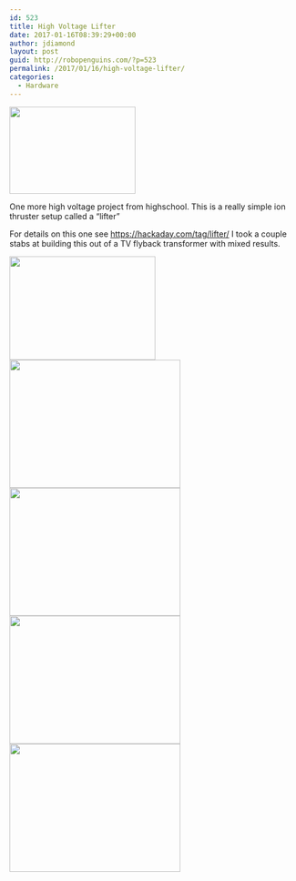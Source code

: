 ```yaml
---
id: 523
title: High Voltage Lifter
date: 2017-01-16T08:39:29+00:00
author: jdiamond
layout: post
guid: http://robopenguins.com/?p=523
permalink: /2017/01/16/high-voltage-lifter/
categories:
  - Hardware
---
```

[<img class="alignnone size-full wp-image-528" src="http://robopenguins.com/wp-content/uploads/2017/01/failure.gif" alt="" width="221" height="153" />](http://robopenguins.com/wp-content/uploads/2017/01/failure.gif)

One more high voltage project from highschool. This is a really simple ion thruster setup called a &#8220;lifter&#8221;

<!--more-->

For details on this one see <https://hackaday.com/tag/lifter/> I took a couple stabs at building this out of a TV flyback transformer with mixed results.

[<img class="alignnone size-full wp-image-529" src="http://robopenguins.com/wp-content/uploads/2017/01/lifter7_15.gif" alt="" width="256" height="182" />](http://robopenguins.com/wp-content/uploads/2017/01/lifter7_15.gif) [<img class="alignnone size-medium wp-image-526" src="http://robopenguins.com/wp-content/uploads/2017/01/CIMG0138-300x225.jpg" alt="" width="300" height="225" srcset="http://localhost/wp-content/uploads/2017/01/CIMG0138-300x225.jpg 300w, http://localhost/wp-content/uploads/2017/01/CIMG0138-768x576.jpg 768w, http://localhost/wp-content/uploads/2017/01/CIMG0138-1024x768.jpg 1024w, http://localhost/wp-content/uploads/2017/01/CIMG0138.jpg 1600w" sizes="(max-width: 300px) 100vw, 300px" />](http://robopenguins.com/wp-content/uploads/2017/01/CIMG0138.jpg) [<img class="alignnone size-medium wp-image-527" src="http://robopenguins.com/wp-content/uploads/2017/01/CIMG0139-300x225.jpg" alt="" width="300" height="225" srcset="http://localhost/wp-content/uploads/2017/01/CIMG0139-300x225.jpg 300w, http://localhost/wp-content/uploads/2017/01/CIMG0139-768x576.jpg 768w, http://localhost/wp-content/uploads/2017/01/CIMG0139-1024x768.jpg 1024w, http://localhost/wp-content/uploads/2017/01/CIMG0139.jpg 1600w" sizes="(max-width: 300px) 100vw, 300px" />](http://robopenguins.com/wp-content/uploads/2017/01/CIMG0139.jpg) [<img class="alignnone size-medium wp-image-525" src="http://robopenguins.com/wp-content/uploads/2017/01/CIMG0137-300x225.jpg" alt="" width="300" height="225" srcset="http://localhost/wp-content/uploads/2017/01/CIMG0137-300x225.jpg 300w, http://localhost/wp-content/uploads/2017/01/CIMG0137-768x576.jpg 768w, http://localhost/wp-content/uploads/2017/01/CIMG0137-1024x768.jpg 1024w, http://localhost/wp-content/uploads/2017/01/CIMG0137.jpg 1600w" sizes="(max-width: 300px) 100vw, 300px" />](http://robopenguins.com/wp-content/uploads/2017/01/CIMG0137.jpg) [<img class="alignnone size-medium wp-image-524" src="http://robopenguins.com/wp-content/uploads/2017/01/CIMG0136-300x225.jpg" alt="" width="300" height="225" srcset="http://localhost/wp-content/uploads/2017/01/CIMG0136-300x225.jpg 300w, http://localhost/wp-content/uploads/2017/01/CIMG0136-768x576.jpg 768w, http://localhost/wp-content/uploads/2017/01/CIMG0136-1024x768.jpg 1024w, http://localhost/wp-content/uploads/2017/01/CIMG0136.jpg 1600w" sizes="(max-width: 300px) 100vw, 300px" />](http://robopenguins.com/wp-content/uploads/2017/01/CIMG0136.jpg)